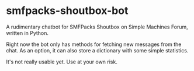 # smfpacks-shoutbox-bot
A rudimentary chatbot for SMFPacks Shoutbox on Simple Machines Forum, written in Python.

Right now the bot only has methods for fetching new messages from the chat. As an option, it can also store a dictionary with some simple statistics.

It's not really usable yet. Use at your own risk.
